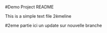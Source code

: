 #Demo Project README

This is a simple text file
2èmeline

#2eme partie
ici un update sur nouvelle branche